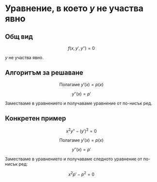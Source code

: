 # Уравнение, в което $y$ не участва явно

## Общ вид

$$f(x, y', y'') = 0$$

$y$ не участва явно.

## Алгоритъм за решаване

$$\text{Полагаме } y'(x) = p(x)$$

$$y''(x) = p'$$

Заместваме в уравнението и получаваме уравнение от по-нисък ред.

## Конкретен пример

$$x^2y'' - (y')^2 = 0$$

$$\text{Полагаме } y'(x) = p(x)$$

$$y''(x) = p'$$

Заместваме в уравнението и получаваме следното уравнение от по-нисък ред:

$$x^2p' - p^2 = 0$$